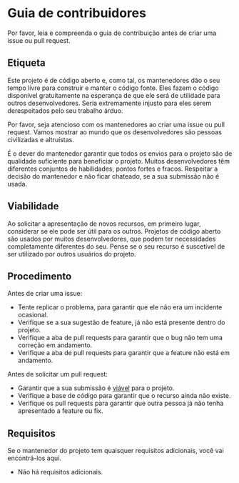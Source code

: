 # Guia de contribuidores

Por favor, leia e compreenda o guia de contribuição antes de criar uma issue ou pull request.

## Etiqueta

Este projeto é de código aberto e, como tal, os mantenedores dão o seu tempo livre para construir e manter o código fonte. Eles fazem o código disponível gratuitamente na esperança de que ele será de utilidade para outros desenvolvedores. Seria extremamente injusto para eles serem derespeitados pelo seu trabalho árduo.

Por favor, seja atencioso com os mantenedores ao criar uma issue ou pull request. Vamos mostrar ao mundo que os desenvolvedores são pessoas civilizadas e altruístas.

É o dever do mantenedor garantir que todos os envios para o projeto são de qualidade suficiente para beneficiar o projeto. Muitos desenvolvedores têm diferentes conjuntos de habilidades, pontos fortes e fracos. Respeitar a decisão do mantenedor e não ficar chateado, se a sua submissão não é usada.

## Viabilidade

Ao solicitar a apresentação de novos recursos, em primeiro lugar, considerar se ele pode ser útil para os outros. Projetos de código aberto são usados por muitos desenvolvedores, que podem ter necessidades completamente diferentes do seu. Pense se o seu recurso é suscetível de ser utilizado por outros usuários do projeto.

## Procedimento

Antes de criar uma issue:

- Tente replicar o problema, para garantir que ele não era um incidente ocasional.
- Verifique se a sua sugestão de feature, já não está presente dentro do projeto.
- Verifique a aba de pull requests para garantir que o bug não tem uma correção em andamento.
- Verifique a aba de pull requests para garantir que a feature não está em andamento.

Antes de solicitar um pull request:

- Garantir que a sua submissão é [viável](#viabilidade) para o projeto.
- Verifique a base de código para garantir que o recurso ainda não existe.
- Verifique os pull requests para garantir que outra pessoa já não tenha apresentado a feature ou fix.

## Requisitos

Se o mantenedor do projeto tem quaisquer requisitos adicionais, você vai encontrá-los aqui.

- Não há requisitos adicionais.
